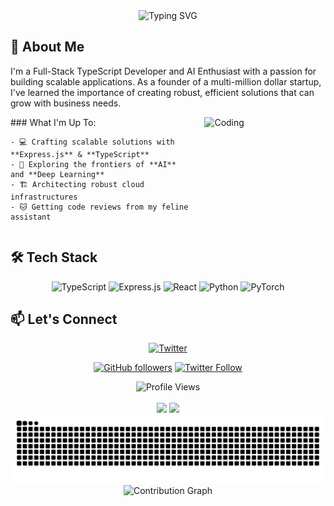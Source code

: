 <div align="center">
  <img src="https://readme-typing-svg.herokuapp.com?font=Fira+Code&weight=500&size=40&pause=1000&color=3B82F6&center=true&vCenter=true&width=600&height=100&lines=Hi+there!+%F0%9F%91%8B;I'm+a+Full-Stack+Developer;AI+Enthusiast+%F0%9F%A4%96" alt="Typing SVG" />
</div>



## 🚀 About Me

 I'm a Full-Stack TypeScript Developer and AI Enthusiast with a passion for building scalable applications. As a founder of a multi-million dollar startup, I've learned the importance of creating robust, efficient solutions that can grow with business needs.
 
<div style="display: flex; align-items: flex-start; gap: 20px;">
  <div style="flex: 3;">
    ### What I'm Up To:

    - 💻 Crafting scalable solutions with **Express.js** & **TypeScript**
    - 🤖 Exploring the frontiers of **AI** and **Deep Learning**
    - 🏗️ Architecting robust cloud infrastructures
    - 🐱 Getting code reviews from my feline assistant
  </div>
  <div style="flex: 2;">
    <img alt="Coding" width="300" src="https://media.giphy.com/media/qgQUggAC3Pfv687qPC/giphy.gif" style="max-width: 100%; height: auto;">
  </div>
</div>

## 🛠️ Tech Stack

<div align="center">
  
  ![TypeScript](https://img.shields.io/badge/-TypeScript-007ACC?style=for-the-badge&logo=typescript&logoColor=white)
  ![Express.js](https://img.shields.io/badge/-Express.js-000000?style=for-the-badge&logo=express&logoColor=white)
  ![React](https://img.shields.io/badge/-React-61DAFB?style=for-the-badge&logo=react&logoColor=black)
  ![Python](https://img.shields.io/badge/-Python-3776AB?style=for-the-badge&logo=python&logoColor=white)
  ![PyTorch](https://img.shields.io/badge/-PyTorch-EE4C2C?style=for-the-badge&logo=pytorch&logoColor=white)
</div>

## 📫 Let's Connect

<div align="center">
  
  [![Twitter](https://img.shields.io/badge/-Twitter-1DA1F2?style=for-the-badge&logo=twitter&logoColor=white)](https://twitter.com/mohitrsy)
  <!-- [![LinkedIn](https://img.shields.io/badge/-LinkedIn-0077B5?style=for-the-badge&logo=linkedin&logoColor=white)](https://linkedin.com/in/yourprofile) -->
  <!-- [![Portfolio](https://img.shields.io/badge/-Portfolio-000000?style=for-the-badge&logo=react&logoColor=white)](https://yourwebsite.com) -->
  
</div>

<div align="center">
  
  [![GitHub followers](https://img.shields.io/github/followers/mohit-rzy?style=social)](https://github.com/mohit-rzy)
  [![Twitter Follow](https://img.shields.io/twitter/follow/mohitrsy?style=social)](https://twitter.com/yourhandle)
  
</div>

<div align="center">
  <img src="https://komarev.com/ghpvc/?username=mohit-rzy&color=blue" alt="Profile Views">
</div>

<br/>

<div align="center">
  <img height="180em" src="https://github-readme-stats.vercel.app/api?username=mohit-rzy&show_icons=true&theme=tokyonight&include_all_commits=true&count_private=true"/>
  <img height="180em" src="https://github-readme-stats.vercel.app/api/top-langs/?username=mohit-rzy&layout=compact&langs_count=7&theme=tokyonight"/>
</div>

<div align="center">
  <img src="https://github.com/mohit-rzy/mohit-rzy/blob/output/github-contribution-grid-snake.svg" alt="snake">
</div>

<!-- GitHub Activity Graph -->
<div align="center">
  <img src="https://activity-graph.herokuapp.com/graph?username=mohit-rzy&theme=react-dark" alt="Contribution Graph">
</div> 